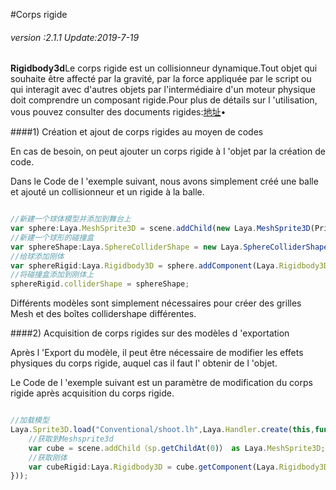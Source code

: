#Corps rigide

###### *version :2.1.1   Update:2019-7-19*


 **Rigidbody3d**Le corps rigide est un collisionneur dynamique.Tout objet qui souhaite être affecté par la gravité, par la force appliquée par le script ou qui interagit avec d'autres objets par l'intermédiaire d'un moteur physique doit comprendre un composant rigide.Pour plus de détails sur l 'utilisation, vous pouvez consulter des documents rigides:[地址](https://layaair.ldc.layabox.com/api2/Chinese/index.html?category=Core&class=laya.d3.physics.Rigidbody3D)•

####1) Création et ajout de corps rigides au moyen de codes

En cas de besoin, on peut ajouter un corps rigide à l 'objet par la création de code.

Dans le Code de l 'exemple suivant, nous avons simplement créé une balle et ajouté un collisionneur et un rigide à la balle.


```typescript

//新建一个球体模型并添加到舞台上
var sphere:Laya.MeshSprite3D = scene.addChild(new Laya.MeshSprite3D(PrimitiveMesh.createSphere(1))) as Laya.MeshSprite3D;
//新建一个球形的碰撞盒
var sphereShape:Laya.SphereColliderShape = new Laya.SphereColliderShape(1);
//给球添加刚体
var sphereRigid:Laya.Rigidbody3D = sphere.addComponent(Laya.Rigidbody3D);
//将碰撞盒添加到刚体上
sphereRigid.colliderShape = sphereShape;
```


Différents modèles sont simplement nécessaires pour créer des grilles Mesh et des boîtes collidershape différentes.

####2) Acquisition de corps rigides sur des modèles d 'exportation

Après l 'Export du modèle, il peut être nécessaire de modifier les effets physiques du corps rigide, auquel cas il faut l' obtenir de l 'objet.

Le Code de l 'exemple suivant est un paramètre de modification du corps rigide après acquisition du corps rigide.


```typescript

//加载模型
Laya.Sprite3D.load("Conventional/shoot.lh",Laya.Handler.create(this,function(sp:Laya.Sprite3D){
    //获取到Meshsprite3d
    var cube = scene.addChild（sp.getChildAt(0)） as Laya.MeshSprite3D;
    //获取刚体
    var cubeRigid:Laya.Rigidbody3D = cube.getComponent(Laya.Rigidbody3D);
}));
```

